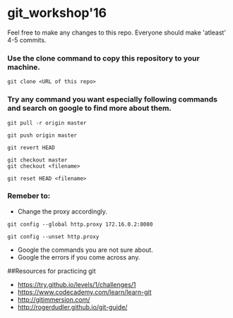 # git_workshop'16
Feel free to make any changes to this repo. Everyone should make 'atleast' 4-5 commits.

### Use the clone command to copy this repository to your machine.
```git 
git clone <URL of this repo>
```

### Try any command you want especially following commands and search on google to find more about them.
```git 
git pull -r origin master
```
```git 
git push origin master
```
```git 
git revert HEAD
```
```git 
git checkout master
git checkout <filename>
```
```git 
git reset HEAD <filename>
```
### Remeber to:

 * Change the proxy accordingly.
```git 
git config --global http.proxy 172.16.0.2:8080
```
```git 
git config --unset http.proxy
```
 * Google the commands you are not sure about.
 * Google the errors if you come across any.

##Resources for practicing git
 * https://try.github.io/levels/1/challenges/1
 * https://www.codecademy.com/learn/learn-git
 * http://gitimmersion.com/
 * http://rogerdudler.github.io/git-guide/
